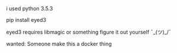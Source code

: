 i used python 3.5.3

pip install eyed3

eyed3 requires libmagic or something figure it out yourself ¯\_(ツ)_/¯


wanted: Someone make this a docker thing
